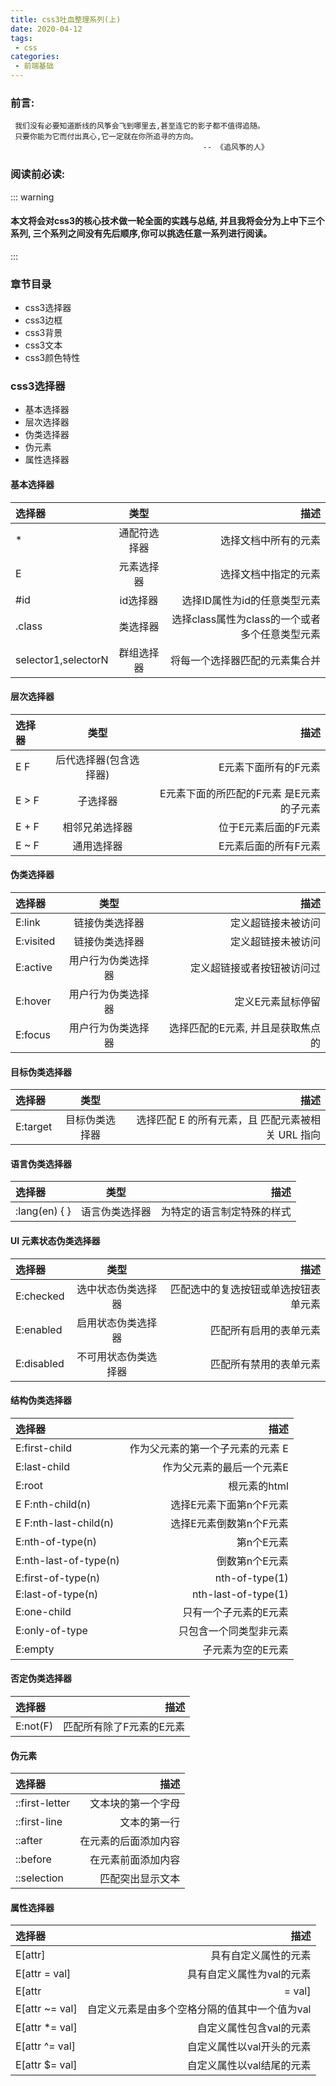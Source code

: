 ```yaml
---
title: css3吐血整理系列(上)
date: 2020-04-12
tags:
 - css
categories:
 - 前端基础
---
```


### 前言: 
     我们没有必要知道断线的风筝会飞到哪里去,甚至连它的影子都不值得追随。
     只要你能为它而付出真心,它一定就在你所追寻的方向。
                                               -- 《追风筝的人》

### 阅读前必读:                                                
  ::: warning
  #### 本文将会对css3的核心技术做一轮全面的实践与总结, 并且我将会分为上中下三个系列, 三个系列之间没有先后顺序,你可以挑选任意一系列进行阅读。
  :::

### 章节目录

  -  css3选择器
  -  css3边框
  -  css3背景
  -  css3文本
  -  css3颜色特性

###  css3选择器

  - 基本选择器
  - 层次选择器
  - 伪类选择器
  - 伪元素
  - 属性选择器
  

#### 基本选择器

| 选择器   | 类型 |     描述 |
| :----- | :--: | -------: |
| * |  通配符选择器  | 选择文档中所有的元素 |
| E |  元素选择器  | 选择文档中指定的元素 |
| #id |  id选择器  | 选择ID属性为id的任意类型元素 |
| .class |  类选择器  | 选择class属性为class的一个或者多个任意类型元素 |
| selector1,selectorN |  群组选择器  | 将每一个选择器匹配的元素集合并 |

#### 层次选择器

| 选择器   | 类型 |     描述 |
| :----- | :--: | -------: |
| E F |  后代选择器(包含选择器)  | E元素下面所有的F元素 |
| E > F |  子选择器  | E元素下面的所匹配的F元素 是E元素的子元素|
| E + F |  相邻兄弟选择器  | 位于E元素后面的F元素 |
| E ~ F |  通用选择器  | E元素后面的所有F元素 |

#### 伪类选择器
| 选择器   | 类型 |     描述 |
| :----- | :--: | -------: |
| E:link |  链接伪类选择器  | 定义超链接未被访问 |
| E:visited |  链接伪类选择器  | 定义超链接未被访问|
| E:active |  用户行为伪类选择器  | 定义超链接或者按钮被访问过 |
| E:hover |  用户行为伪类选择器  | 定义E元素鼠标停留 |
| E:focus |  用户行为伪类选择器  | 选择匹配的E元素, 并且是获取焦点的 |

#### 目标伪类选择器

| 选择器   | 类型 |     描述 |
| :----- | :--: | -------: |
| E:target |  目标伪类选择器 | 选择匹配 E 的所有元素，且 匹配元素被相关 URL 指向  | 定义超链接未被访问 |


#### 语言伪类选择器

| 选择器   | 类型 |     描述 |
| :----- | :--: | -------: |
| :lang(en) { } |  语言伪类选择器 | 为特定的语言制定特殊的样式 |


#### UI 元素状态伪类选择器


| 选择器   | 类型 |     描述 |
| :----- | :--: | -------: |
| E:checked |  选中状态伪类选择器 | 匹配选中的复选按钮或单选按钮表单元素 |
| E:enabled |  启用状态伪类选择器 | 匹配所有启用的表单元素 |
| E:disabled |  不可用状态伪类选择器 | 匹配所有禁用的表单元素 |


#### 结构伪类选择器

| 选择器  |     描述 |
| :----- | -------: |
| E:first-child |  作为父元素的第一个子元素的元素 E  |
| E:last-child| 作为父元素的最后一个元素E |
| E:root | 根元素的html |
| E F:nth-child(n) | 选择E元素下面第n个F元素 | 
| E F:nth-last-child(n) | 选择E元素倒数第n个F元素 | 
| E:nth-of-type(n)| 第n个E元素 |
| E:nth-last-of-type(n)| 倒数第n个E元素 |
| E:first-of-type(n)| nth-of-type(1)  |
| E:last-of-type(n)| nth-last-of-type(1)  |
| E:one-child| 只有一个子元素的E元素 |
| E:only-of-type| 只包含一个同类型非元素  |
| E:empty| 子元素为空的E元素  |

#### 否定伪类选择器

| 选择器  |     描述 |
| :----- | -------: |
| E:not(F) | 匹配所有除了F元素的E元素 |


#### 伪元素

| 选择器  |     描述 |
| :----- | -------: |
| ::first-letter | 文本块的第一个字母 |
| ::first-line | 文本的第一行 |
| ::after | 在元素的后面添加内容  | 
| ::before | 在元素前面添加内容 |
| ::selection | 匹配突出显示文本 |


#### 属性选择器

| 选择器  |     描述 |
| :----- | -------: |
| E[attr] | 具有自定义属性的元素 |
| E[attr = val] | 具有自定义属性为val的元素 |
| E[attr |= val] | 自定义元素是以val 或者以val-开头的元素 |
| E[attr ~= val] | 自定义元素是由多个空格分隔的值其中一个值为val |
| E[attr *= val] | 自定义属性包含val的元素 |
| E[attr ^= val] | 自定义属性以val开头的元素 |
| E[attr $= val] | 自定义属性以val结尾的元素 |